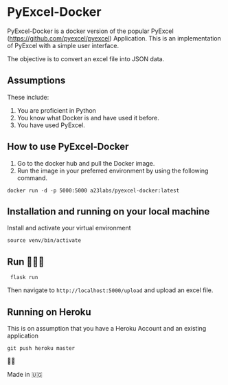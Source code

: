 # PyExcel-Docker

PyExcel-Docker is a docker version of the popular PyExcel (https://github.com/pyexcel/pyexcel) Application. This is an implementation of PyExcel with a simple user interface. 

The objective is to convert an excel file into JSON data. 

 ## Assumptions 

These include:
1. You are proficient in Python 
2. You know what Docker is and have used it before. 
3. You have used PyExcel. 

##  How to use PyExcel-Docker


1. Go to the docker hub and pull the Docker image. 
2. Run the image in your preferred environment by using the following command. 

```docker run -d -p 5000:5000 a23labs/pyexcel-docker:latest```

## Installation and running on your local machine 

Install and activate your virtual environment 

` source venv/bin/activate ` 

## Run 🏃🏾‍♂️

` flask run` 

Then navigate to `http://localhost:5000/upload` and upload an excel file. 


## Running on Heroku 

This is on assumption that you have a Heroku Account and an existing application

` git push heroku master `

✌🏾 

Made in 🇺🇬
